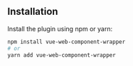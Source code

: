 ## Installation
Install the plugin using npm or yarn:

```bash
npm install vue-web-component-wrapper
# or
yarn add vue-web-component-wrapper
```